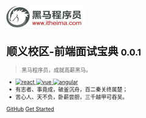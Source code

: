 ![logo](./images/logo.png)

# 顺义校区-前端面试宝典 <small>0.0.1</small>

> 黑马程序员，成就高薪黑马。

- <a href="#">
    <img src="https://img.shields.io/static/v1?label=react&message=18.0.0&color=blueviolet" alt="react">
  </a><a href="#">
    <img src="https://img.shields.io/badge/vue-3.0.0-brightgreen.svg" alt="vue">
  </a><a href="#">
    <img src="https://img.shields.io/badge/angular-11.0.0-brightgreen.svg" alt="angular">
  </a>
- 有志者、事竟成，破釜沉舟，百二秦关终属楚；
- 苦心人、天不负，卧薪尝胆，三千越甲可吞吴。

[GitHub]()
[Get Started](README.md)
